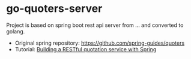 # go-quoters-server

Project is based on spring boot rest api server from ... and converted to golang.
- Original spring repository: https://github.com/spring-guides/quoters
- Tutorial: [Building a RESTful quotation service with Spring](https://spring.io/blog/2014/08/21/building-a-restful-quotation-service-with-spring)

